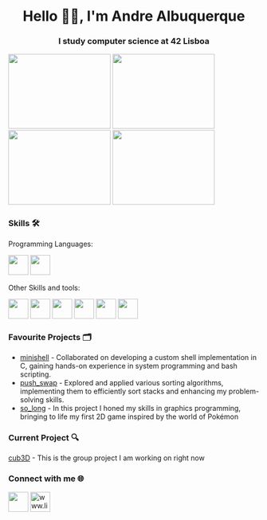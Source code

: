 <h1 align="center">Hello 👋🏼, I'm Andre Albuquerque</h1>
<h3 align="center">I study computer science at 42 Lisboa</h3>

<p align="left">
  <img src="https://media.giphy.com/media/R0ErGoZ2b8c7VcYr6Q/giphy.gif" width="205" height="150">
  <img src="https://media.giphy.com/media/YC7cyheiIMtZNIvsa5/giphy.gif" width="205" height="150">
  <img src="https://media.giphy.com/media/jYv31ia7eN0ZYNIwpr/giphy.gif" width="205" height="150">
  <img src="https://media.giphy.com/media/Mt1zgxr1re5M1dHopE/giphy.gif" width="205" height="150">
</p>

<h3 align="left">Skills 🛠</h3>

Programming Languages:
<p align="left">
<img src="https://cdn.icon-icons.com/icons2/2415/PNG/512/c_original_logo_icon_146611.png" width="40" height="40">
<img src="https://www.vikingsoftware.com/wp-content/uploads/2024/02/C-2.png" width="40" height="40">

Other Skills and tools:
<p align="left">
<img src="https://encrypted-tbn0.gstatic.com/images?q=tbn:ANd9GcTErDd5tG9fDtgWt11AgKSo2PatxntBLoDQ5dF7BFtZpg&s" width="40" height="40">
<img src="https://cdn.icon-icons.com/icons2/2397/PNG/512/microsoft_office_excel_logo_icon_145720.png" width="40" height="40">
<img src="https://cdn-icons-png.flaticon.com/512/919/919853.png" width="40" height="40">
<img src="https://upload.wikimedia.org/wikipedia/commons/thumb/3/3f/Git_icon.svg/2048px-Git_icon.svg.png" width="40" height="40">
<img src="https://upload.wikimedia.org/wikipedia/commons/thumb/e/e9/Notion-logo.svg/2048px-Notion-logo.svg.png" width="40" height="40">
<img src="https://hermes.dio.me/articles/cover/6bd19293-5be0-41f9-bdd7-5fc55ab992a4.png" width="40" height="40">

<h3 align="left">Favourite Projects 🗂️</h3>
<ul>
    <li><a href="https://github.com/AndrePortfolio/minishell">minishell</a> - Collaborated on developing a custom shell implementation in C, gaining hands-on experience in system programming and bash scripting.</li>
    <li><a href="https://github.com/AndrePortfolio/push_swap">push_swap</a> - Explored and applied various sorting algorithms, implementing them to efficiently sort stacks and enhancing my problem-solving skills.</li>
    <li><a href="https://github.com/AndrePortfolio/so_long">so_long</a> - In this project I honed my skills in graphics programming, bringing to life my first 2D game inspired by the world of Pokémon</li>
</ul>

<h3 align="left">Current Project 🔍</h3>
<a href="https://github.com/btoksoez">cub3D</a> - This is the group project I am working on right now


<h3 align="left">Connect with me 🌐</h3>
<p align="left">
  <a href="mailto:fxandrealb@gmail.com" style="text-decoration: none; outline: none;">
    <img src="https://play-lh.googleusercontent.com/KSuaRLiI_FlDP8cM4MzJ23ml3og5Hxb9AapaGTMZ2GgR103mvJ3AAnoOFz1yheeQBBI=w240-h480-rw" width="40" height="40">
  </a>
  
  <a href="https://linkedin.com/in/www.linkedin.com/in/andré-albuquerque" target="_blank" style="text-decoration: none; outline: none;">
    <img src="https://upload.wikimedia.org/wikipedia/commons/thumb/8/81/LinkedIn_icon.svg/2048px-LinkedIn_icon.svg.png" alt="www.linkedin.com/in/andré-albuquerque" height="40" width="40">
  </a>
</p>
    </div>
</body>
</html>


